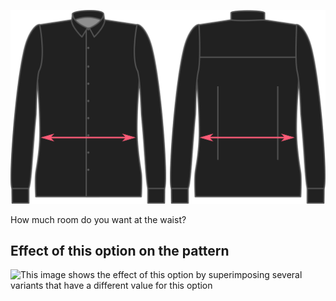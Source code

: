 ![Waist ease](waistease.svg)

How much room do you want at the waist?

## Effect of this option on the pattern

![This image shows the effect of this option by superimposing several variants that have a different value for this option](simon\_waistease\_sample.svg "Effect of this option on the pattern")
